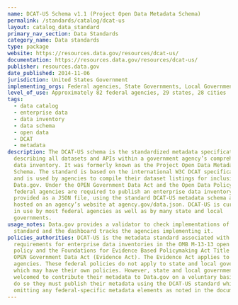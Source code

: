 ```yaml
---
name: DCAT-US Schema v1.1 (Project Open Data Metadata Schema)
permalink: /standards/catalog/dcat-us
layout: catalog_data_standard
primary_nav_section: Data Standards
category_name: Data standards 
type: package
website: https://resources.data.gov/resources/dcat-us/
documentation: https://resources.data.gov/resources/dcat-us/
publisher: resources.data.gov
date_published: 2014-11-06
jurisdiction: United States Government
implementing_orgs: Federal agencies, State Governments, Local Governments
level_of_use: Approximately 82 federal agencies, 29 states, 28 cities
tags:
  - data catalog
  - enterprise data
  - data inventory
  - data schema
  - open data
  - DCAT
  - metadata  
description: The DCAT-US schema is the standardized metadata specification for 
  describing all datasets and APIs within a government agency’s comprehensive 
  data inventory. It was formerly known as the Project Open Data Metadata 
  Schema. The standard is based on the international W3C DCAT specification 
  and is used by agencies to compile their dataset listings for inclusion on 
  Data.gov. Under the OPEN Government Data Act and the Open Data Policy, 
  federal agencies are required to publish an enterprise data inventory, 
  provided as a JSON file, using the standard DCAT-US metadata schema and 
  hosted on an agency’s website at agency.gov/data.json. DCAT-US is currently 
  in use by most federal agencies as well as by many state and local 
  governments. 
usage_notes: Data.gov provides a validator to check implementations of the 
  standard and the dashboard tracks the agencies implementing it.
policies_authorities: DCAT-US is the metadata standard associated with the 
  requirements for enterprise data inventories in the OMB M-13-13 open data 
  policy and the Foundations for Evidence Based Policymaking Act Title II, 
  OPEN Government Data Act (Evidence Act). The Evidence Act applies to all 
  agencies. These federal policies do not apply to state and local governments 
  which may have their own policies. However, state and local governments are 
  welcomed to contribute their metadata to Data.gov on a voluntary basis and to 
  do so they must publish their metadata using the DCAT-US standard while 
  omitting any federal-specific metadata elements as noted in the documentation.
---
```



